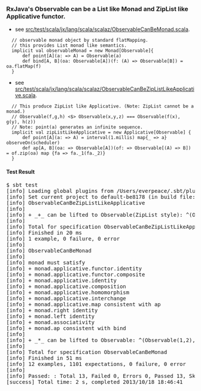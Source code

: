 ### RxJava's Observable can be a List like Monad and ZipList like Applicative functor.
* see [src/test/scala/jx/lang/scala/scalaz/ObservableCanBeMonad.scala](https://github.com/everpeace/observable-canbe-monad/blob/master/src/test/scala/jx/lang/scala/scalaz/ObservableCanBeMonad.scala).
```
  // observable monad object by standard flatMapping.
  // this provides List monad like semantics.
  implicit val observableMonad = new Monad[Observable]{
      def point[A](a: => A) = Observable(a)
      def bind[A, B](oa: Observable[A])(f: (A) => Observable[B]) = oa.flatMap(f)
  }
```

* see [src/test/scala/jx/lang/scala/scalaz/ObservableCanBeZipListLikeApplicative.scala](https://github.com/everpeace/observable-canbe-monad/blob/master/src/test/scala/jx/lang/scala/scalaz/ObservableCanBeZipListLikeApplicative.scala).
```
  // This produce ZipList like Applicative. (Note: ZipList cannot be a monad.)
  // Observable(f,g,h) <$> Observable(x,y,z) === Observable(f(x), g(y), h(z))
  // Note: point(a) generates an infinite sequence.
  implicit val zipListLikeApplicative = new Applicative[Observable] {
      def point[A](a: => A) = interval(1.millis) map{_ => a} observeOn(scheduler)
      def ap[A, B](oa: => Observable[A])(of: => Observable[(A) => B]) = of.zip(oa) map {fa => fa._1(fa._2)}
  }
```

#### Test Result
<pre>
$ sbt test
[info] Loading global plugins from /Users/everpeace/.sbt/plugins
[info] Set current project to default-be8178 (in build file:/Users/everpeace/Documents/githubs/observable-canbe-monad/)
[info] ObservableCanBeZipListLikeApplicative
[info] 
[info] + _+_ can be lifted to Observable(ZipList style): ^(Observable(1,2),Observable(3,5){_*_} equals to Observable(3,10,...)
[info]  
[info] Total for specification ObservableCanBeZipListLikeApplicative
[info] Finished in 20 ms
[info] 1 example, 0 failure, 0 error
[info] 
[info] ObservableCanBeMonad
[info] 
[info] monad must satisfy
[info] + monad.applicative.functor.identity
[info] + monad.applicative.functor.composite
[info] + monad.applicative.identity
[info] + monad.applicative.composition
[info] + monad.applicative.homomorphism
[info] + monad.applicative.interchange
[info] + monad.applicative.map consistent with ap
[info] + monad.right identity
[info] + monad.left identity
[info] + monad.associativity
[info] + monad.ap consistent with bind
[info]  
[info] + _*_ can be lifted to Observable: ^(Observable(1,2),Observable(3,5){_*_} === Observable(3,4,6,8)
[info]  
[info] Total for specification ObservableCanBeMonad
[info] Finished in 51 ms
[info] 12 examples, 1101 expectations, 0 failure, 0 error
[info] 
[info] Passed: : Total 13, Failed 0, Errors 0, Passed 13, Skipped 0
[success] Total time: 2 s, completed 2013/10/18 18:46:41
</pre>
